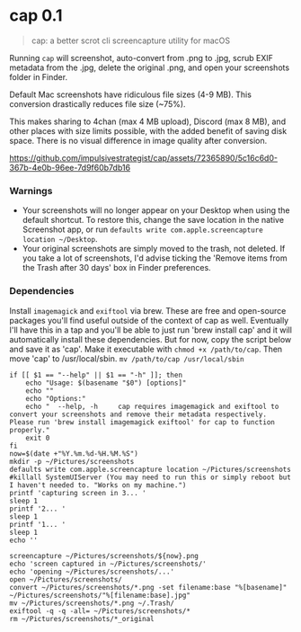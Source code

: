 # cap 0.1 
>cap: a better scrot cli screencapture utility for macOS

Running `cap` will screenshot, auto-convert from .png to .jpg, scrub EXIF metadata from the .jpg, delete the original .png, and open your screenshots folder in Finder.

Default Mac screenshots have ridiculous file sizes (4-9 MB). This conversion drastically reduces file size (~75%).

This makes sharing to 4chan (max 4 MB upload), Discord (max 8 MB), and other places with size limits possible, with the added benefit of saving disk space.
There is no visual difference in image quality after conversion.

https://github.com/impulsivestrategist/cap/assets/72365890/5c16c6d0-367b-4e0b-96ee-7d9f60b7db16

### Warnings
* Your screenshots will no longer appear on your Desktop when using the default shortcut. To restore this, change the save location in the native Screenshot app, or run `defaults write com.apple.screencapture location ~/Desktop`. 
* Your original screenshots are simply moved to the trash, not deleted. If you take a lot of screenshots, I'd advise ticking the 'Remove items from the Trash after 30 days' box in Finder preferences.

### Dependencies
Install `imagemagick` and `exiftool` via brew. These are free and open-source packages you'll find useful outside of the context of cap as well. Eventually I'll have this in a tap and you'll be able to just run 'brew install cap' and it will automatically install these dependencies. But for now, copy the script below and save it as 'cap'. Make it executable with `chmod +x /path/to/cap`. Then move 'cap' to /usr/local/sbin. `mv /path/to/cap /usr/local/sbin`

```
if [[ $1 == "--help" || $1 == "-h" ]]; then
    echo "Usage: $(basename "$0") [options]"
    echo ""
    echo "Options:"
    echo "  --help, -h     cap requires imagemagick and exiftool to convert your screenshots and remove their metadata respectively. Please run 'brew install imagemagick exiftool' for cap to function properly."
    exit 0
fi
now=$(date +"%Y.%m.%d-%H.%M.%S")
mkdir -p ~/Pictures/screenshots
defaults write com.apple.screencapture location ~/Pictures/screenshots
#killall SystemUIServer (You may need to run this or simply reboot but I haven't needed to. "Works on my machine.")
printf 'capturing screen in 3... '
sleep 1
printf '2... '
sleep 1
printf '1... '
sleep 1
echo ''

screencapture ~/Pictures/screenshots/${now}.png
echo 'screen captured in ~/Pictures/screenshots/'
echo 'opening ~/Pictures/screenshots/...'
open ~/Pictures/screenshots/
convert ~/Pictures/screenshots/*.png -set filename:base "%[basename]" ~/Pictures/screenshots/"%[filename:base].jpg"
mv ~/Pictures/screenshots/*.png ~/.Trash/
exiftool -q -q -all= ~/Pictures/screenshots/*
rm ~/Pictures/screenshots/*_original
```

